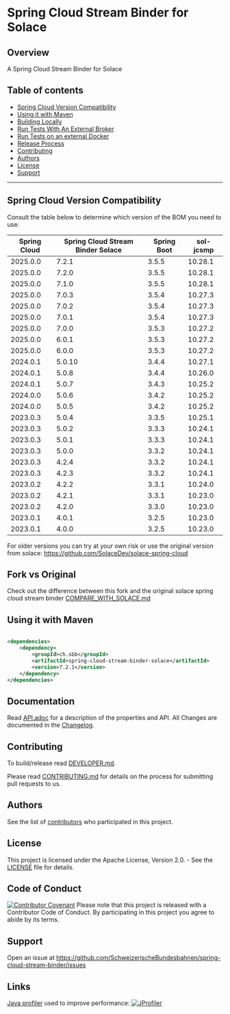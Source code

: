 # Spring Cloud Stream Binder for Solace

## Overview

A Spring Cloud Stream Binder for Solace

## Table of contents

* [Spring Cloud Version Compatibility](#spring-cloud-version-compatibility)
* [Using it with Maven](#using-it-with-maven)
* [Building Locally](#building-locally)
* [Run Tests With An External Broker](#run-tests-with-an-external-broker)
* [Run Tests on an external Docker](#run-tests-on-an-external-docker)
* [Release Process](#release-process)
* [Contributing](#contributing)
* [Authors](#authors)
* [License](#license)
* [Support](#support)

---

## Spring Cloud Version Compatibility

Consult the table below to determine which version of the BOM you need to use:

| Spring Cloud | Spring Cloud Stream Binder Solace | Spring Boot | sol-jcsmp |
|--------------|-----------------------------------|-------------|-----------|
| 2025.0.0     | 7.2.1                             | 3.5.5       | 10.28.1   |
| 2025.0.0     | 7.2.0                             | 3.5.5       | 10.28.1   |
| 2025.0.0     | 7.1.0                             | 3.5.5       | 10.28.1   |
| 2025.0.0     | 7.0.3                             | 3.5.4       | 10.27.3   |
| 2025.0.0     | 7.0.2                             | 3.5.4       | 10.27.3   |
| 2025.0.0     | 7.0.1                             | 3.5.4       | 10.27.3   |
| 2025.0.0     | 7.0.0                             | 3.5.3       | 10.27.2   |
| 2025.0.0     | 6.0.1                             | 3.5.3       | 10.27.2   |
| 2025.0.0     | 6.0.0                             | 3.5.3       | 10.27.2   |
| 2024.0.1     | 5.0.10                            | 3.4.4       | 10.27.1   |
| 2024.0.1     | 5.0.8                             | 3.4.4       | 10.26.0   |
| 2024.0.1     | 5.0.7                             | 3.4.3       | 10.25.2   |
| 2024.0.0     | 5.0.6                             | 3.4.2       | 10.25.2   |
| 2024.0.0     | 5.0.5                             | 3.4.2       | 10.25.2   |
| 2023.0.3     | 5.0.4                             | 3.3.5       | 10.25.1   |
| 2023.0.3     | 5.0.2                             | 3.3.3       | 10.24.1   |
| 2023.0.3     | 5.0.1                             | 3.3.3       | 10.24.1   |
| 2023.0.3     | 5.0.0                             | 3.3.2       | 10.24.1   |
| 2023.0.3     | 4.2.4                             | 3.3.2       | 10.24.1   |
| 2023.0.3     | 4.2.3                             | 3.3.2       | 10.24.1   |
| 2023.0.2     | 4.2.2                             | 3.3.1       | 10.24.0   |
| 2023.0.2     | 4.2.1                             | 3.3.1       | 10.23.0   |
| 2023.0.2     | 4.2.0                             | 3.3.0       | 10.23.0   |
| 2023.0.1     | 4.0.1                             | 3.2.5       | 10.23.0   |
| 2023.0.1     | 4.0.0                             | 3.2.5       | 10.23.0   |

For older versions you can try at your own risk or use the original version from solace:
https://github.com/SolaceDev/solace-spring-cloud

## Fork vs Original

Check out the difference between this fork and the original solace spring cloud stream binder
[COMPARE_WITH_SOLACE.md](COMPARE_WITH_SOLACE.md)

## Using it with Maven

```xml

<dependencies>
    <dependency>
        <groupId>ch.sbb</groupId>
        <artifactId>spring-cloud-stream-binder-solace</artifactId>
        <version>7.2.1</version>
    </dependency>
</dependencies>
```

## Documentation

Read [API.adoc](API.adoc) for a description of the properties and API.
All Changes are documented in the [Changelog](CHANGELOG.md).

## Contributing

To build/release read [DEVELOPER.md](DEVELOPER.md).

Please read [CONTRIBUTING.md](CONTRIBUTING.md) for details on the process for submitting pull requests to us.

## Authors

See the list
of [contributors](https://github.com/SchweizerischeBundesbahnen/spring-cloud-stream-binder/graphs/contributors) who
participated in this project.

## License

This project is licensed under the Apache License, Version 2.0. - See the [LICENSE](LICENSE) file for details.

## Code of Conduct

[![Contributor Covenant](https://img.shields.io/badge/Contributor%20Covenant-v1.4%20adopted-ff69b4.svg)](CODE_OF_CONDUCT.md)
Please note that this project is released with a Contributor Code of Conduct. By participating in this project you agree
to abide by its terms.

## Support

Open an issue at https://github.com/SchweizerischeBundesbahnen/spring-cloud-stream-binder/issues

## Links
[Java profiler](https://www.ej-technologies.com/jprofiler) used to improve performance: [![JProfiler](https://www.ej-technologies.com/images/product_banners/jprofiler_small.png)](https://www.ej-technologies.com/jprofiler)
